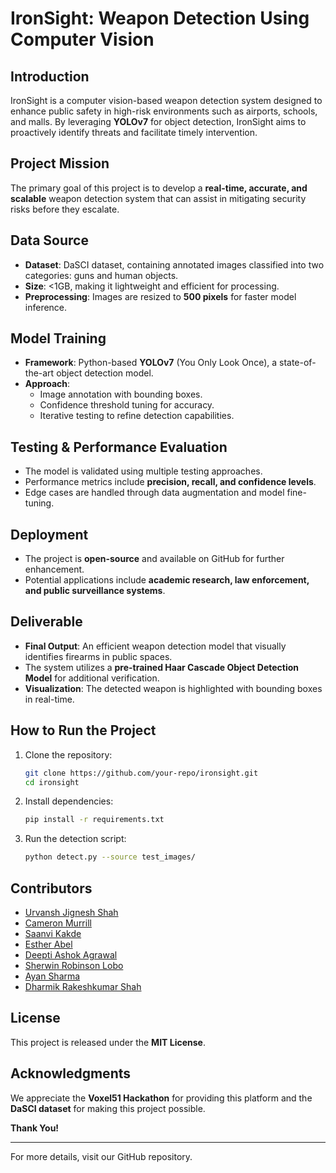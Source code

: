 # IronSight: Weapon Detection Using Computer Vision

## Introduction
IronSight is a computer vision-based weapon detection system designed to enhance public safety in high-risk environments such as airports, schools, and malls. By leveraging **YOLOv7** for object detection, IronSight aims to proactively identify threats and facilitate timely intervention.

## Project Mission
The primary goal of this project is to develop a **real-time, accurate, and scalable** weapon detection system that can assist in mitigating security risks before they escalate.

## Data Source
- **Dataset**: DaSCI dataset, containing annotated images classified into two categories: guns and human objects.
- **Size**: <1GB, making it lightweight and efficient for processing.
- **Preprocessing**: Images are resized to **500 pixels** for faster model inference.

## Model Training
- **Framework**: Python-based **YOLOv7** (You Only Look Once), a state-of-the-art object detection model.
- **Approach**:
  - Image annotation with bounding boxes.
  - Confidence threshold tuning for accuracy.
  - Iterative testing to refine detection capabilities.

## Testing & Performance Evaluation
- The model is validated using multiple testing approaches.
- Performance metrics include **precision, recall, and confidence levels**.
- Edge cases are handled through data augmentation and model fine-tuning.

## Deployment
- The project is **open-source** and available on GitHub for further enhancement.
- Potential applications include **academic research, law enforcement, and public surveillance systems**.

## Deliverable
- **Final Output**: An efficient weapon detection model that visually identifies firearms in public spaces.
- The system utilizes a **pre-trained Haar Cascade Object Detection Model** for additional verification.
- **Visualization**: The detected weapon is highlighted with bounding boxes in real-time.

## How to Run the Project
1. Clone the repository:
   ```bash
   git clone https://github.com/your-repo/ironsight.git
   cd ironsight
   ```
2. Install dependencies:
   ```bash
   pip install -r requirements.txt
   ```
3. Run the detection script:
   ```bash
   python detect.py --source test_images/
   ```

## Contributors
- [Urvansh Jignesh Shah](https://www.linkedin.com/in/urvansh-shah/)
- [Cameron Murrill](https://www.linkedin.com/in/cameronmurrill)
- [Saanvi Kakde](https://www.linkedin.com/in/saanvi-kakde)
- [Esther Abel](https://www.linkedin.com/in/abelesther/)
- [Deepti Ashok Agrawal](https://www.linkedin.com/in/deepti-agrawal19/)
- [Sherwin Robinson Lobo](https://www.linkedin.com/in/sherwinlobo/)
- [Ayan Sharma](https://www.linkedin.com/in/ayan-sharma-701476209)
- [Dharmik Rakeshkumar Shah](https://www.linkedin.com/in/dharmikshah21/)

## License
This project is released under the **MIT License**.

## Acknowledgments
We appreciate the **Voxel51 Hackathon** for providing this platform and the **DaSCI dataset** for making this project possible.

**Thank You!**

---
For more details, visit our GitHub repository.

